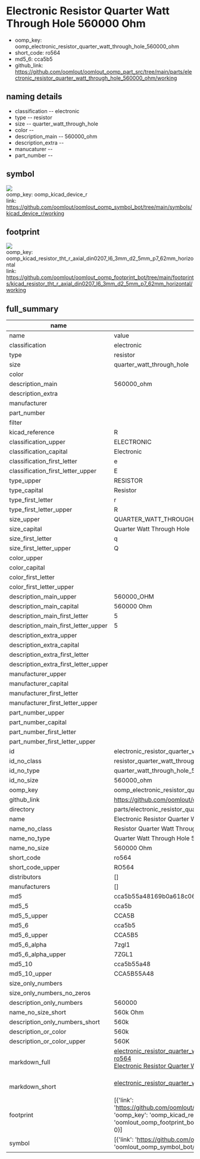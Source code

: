 # Electronic Resistor Quarter Watt Through Hole 560000 Ohm

  
* oomp_key: oomp_electronic_resistor_quarter_watt_through_hole_560000_ohm 
* short_code: ro564
* md5_6: cca5b5  
* github_link: https://github.com/oomlout/oomlout_oomp_part_src/tree/main/parts/electronic_resistor_quarter_watt_through_hole_560000_ohm/working  
## naming details
* classification -- electronic
* type -- resistor
* size -- quarter_watt_through_hole
* color -- 
* description_main -- 560000_ohm
* description_extra -- 
* manucaturer -- 
* part_number -- 



## symbol

![](symbol/{index}}/working/working_600.png)  
oomp_key: oomp_kicad_device_r  
link: https://github.com/oomlout/oomlout_oomp_symbol_bot/tree/main/symbols/kicad_device_r/working  

## footprint

![](footprint/{index}/working/working_600.png)  
oomp_key: oomp_kicad_resistor_tht_r_axial_din0207_l6_3mm_d2_5mm_p7_62mm_horizontal  
link: https://github.com/oomlout/oomlout_oomp_footprint_bot/tree/main/footprints/kicad_resistor_tht_r_axial_din0207_l6_3mm_d2_5mm_p7_62mm_horizontal/working  

## full_summary
| name | value | 
| --- | --- | 
| name | value | 
| classification | electronic | 
| type | resistor | 
| size | quarter_watt_through_hole | 
| color |  | 
| description_main | 560000_ohm | 
| description_extra |  | 
| manufacturer |  | 
| part_number |  | 
| filter |  | 
| kicad_reference | R | 
| classification_upper | ELECTRONIC | 
| classification_capital | Electronic | 
| classification_first_letter | e | 
| classification_first_letter_upper | E | 
| type_upper | RESISTOR | 
| type_capital | Resistor | 
| type_first_letter | r | 
| type_first_letter_upper | R | 
| size_upper | QUARTER_WATT_THROUGH_HOLE | 
| size_capital | Quarter Watt Through Hole | 
| size_first_letter | q | 
| size_first_letter_upper | Q | 
| color_upper |  | 
| color_capital |  | 
| color_first_letter |  | 
| color_first_letter_upper |  | 
| description_main_upper | 560000_OHM | 
| description_main_capital | 560000 Ohm | 
| description_main_first_letter | 5 | 
| description_main_first_letter_upper | 5 | 
| description_extra_upper |  | 
| description_extra_capital |  | 
| description_extra_first_letter |  | 
| description_extra_first_letter_upper |  | 
| manufacturer_upper |  | 
| manufacturer_capital |  | 
| manufacturer_first_letter |  | 
| manufacturer_first_letter_upper |  | 
| part_number_upper |  | 
| part_number_capital |  | 
| part_number_first_letter |  | 
| part_number_first_letter_upper |  | 
| id | electronic_resistor_quarter_watt_through_hole_560000_ohm | 
| id_no_class | resistor_quarter_watt_through_hole_560000_ohm | 
| id_no_type | quarter_watt_through_hole_560000_ohm | 
| id_no_size | 560000_ohm | 
| oomp_key | oomp_electronic_resistor_quarter_watt_through_hole_560000_ohm | 
| github_link | https://github.com/oomlout/oomlout_oomp_part_src/tree/main/parts/electronic_resistor_quarter_watt_through_hole_560000_ohm/working | 
| directory | parts/electronic_resistor_quarter_watt_through_hole_560000_ohm | 
| name | Electronic Resistor Quarter Watt Through Hole 560000 Ohm | 
| name_no_class | Resistor Quarter Watt Through Hole 560000 Ohm | 
| name_no_type | Quarter Watt Through Hole 560000 Ohm | 
| name_no_size | 560000 Ohm | 
| short_code | ro564 | 
| short_code_upper | RO564 | 
| distributors | [] | 
| manufacturers | [] | 
| md5 | cca5b55a48169b0a618c06d6dfc13677 | 
| md5_5 | cca5b | 
| md5_5_upper | CCA5B | 
| md5_6 | cca5b5 | 
| md5_6_upper | CCA5B5 | 
| md5_6_alpha | 7zgl1 | 
| md5_6_alpha_upper | 7ZGL1 | 
| md5_10 | cca5b55a48 | 
| md5_10_upper | CCA5B55A48 | 
| size_only_numbers |  | 
| size_only_numbers_no_zeros |  | 
| description_only_numbers | 560000 | 
| name_no_size_short | 560k Ohm | 
| description_only_numbers_short | 560k | 
| description_or_color | 560k | 
| description_or_color_upper | 560K | 
| markdown_full | [electronic_resistor_quarter_watt_through_hole_560000_ohm](https://github.com/oomlout/oomlout_oomp_part_src/tree/main/parts/electronic_resistor_quarter_watt_through_hole_560000_ohm/working)<br>[ro564](https://github.com/oomlout/oomlout_oomp_part_src/tree/main/parts/electronic_resistor_quarter_watt_through_hole_560000_ohm/working)<br>[Electronic Resistor Quarter Watt Through Hole 560000 Ohm](https://github.com/oomlout/oomlout_oomp_part_src/tree/main/parts/electronic_resistor_quarter_watt_through_hole_560000_ohm/working)<br><br> | 
| markdown_short | [electronic_resistor_quarter_watt_through_hole_560000_ohm](https://github.com/oomlout/oomlout_oomp_part_src/tree/main/parts/electronic_resistor_quarter_watt_through_hole_560000_ohm/working)<br><br> | 
| footprint | [{'link': 'https://github.com/oomlout/oomlout_oomp_footprint_bot/tree/main/foootprntss/kicad_resistor_tht_r_axial_din0207_l6_3mm_d2_5mm_p7_62mm_horizontal', 'oomp_key': 'oomp_kicad_resistor_tht_r_axial_din0207_l6_3mm_d2_5mm_p7_62mm_horizontal', 'directory': 'oomlout_oomp_footprint_bot/footprints/kicad_resistor_tht_r_axial_din0207_l6_3mm_d2_5mm_p7_62mm_horizontal//working/working.kicad_mod', 'index': 0}] | 
| symbol | [{'link': 'https://github.com/oomlout/oomlout_oomp_symbol_bot/tree/main/symbols/kicad_device_r', 'oomp_key': 'oomp_kicad_device_r', 'directory': 'oomlout_oomp_symbol_bot/symbols/kicad_device_r//working/working.kicad_sym', 'index': 0}] | 

